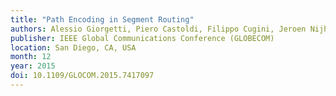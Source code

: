 ```yaml
---
title: "Path Encoding in Segment Routing"
authors: Alessio Giorgetti, Piero Castoldi, Filippo Cugini, Jeroen Nijhof, Francesco Lazzeri and Gianmarco Bruno
publisher: IEEE Global Communications Conference (GLOBECOM)
location: San Diego, CA, USA
month: 12
year: 2015
doi: 10.1109/GLOCOM.2015.7417097
---
```

